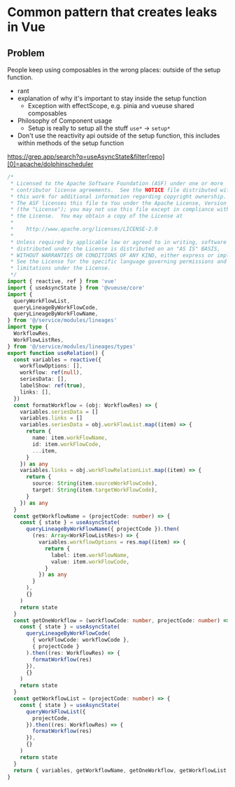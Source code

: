 # Common pattern that creates leaks in Vue

## Problem

People keep using composables in the wrong places: outside of the setup function.

- rant
- explanation of why it's important to stay inside the setup function
  - Exception with effectScope, e.g. pinia and vueuse shared composables
- Philosophy of Component usage
  - Setup is really to setup all the stuff `use*` -> `setup*`
- Don't use the reactivity api outside of the setup function, this includes within methods of the setup function

https://grep.app/search?q=useAsyncState&filter[repo][0]=apache/dolphinscheduler

```ts
/*
 * Licensed to the Apache Software Foundation (ASF) under one or more
 * contributor license agreements.  See the NOTICE file distributed with
 * this work for additional information regarding copyright ownership.
 * The ASF licenses this file to You under the Apache License, Version 2.0
 * (the "License"); you may not use this file except in compliance with
 * the License.  You may obtain a copy of the License at
 *
 *    http://www.apache.org/licenses/LICENSE-2.0
 *
 * Unless required by applicable law or agreed to in writing, software
 * distributed under the License is distributed on an "AS IS" BASIS,
 * WITHOUT WARRANTIES OR CONDITIONS OF ANY KIND, either express or implied.
 * See the License for the specific language governing permissions and
 * limitations under the License.
 */
import { reactive, ref } from 'vue'
import { useAsyncState } from '@vueuse/core'
import {
  queryWorkFlowList,
  queryLineageByWorkFlowCode,
  queryLineageByWorkFlowName,
} from '@/service/modules/lineages'
import type {
  WorkflowRes,
  WorkFlowListRes,
} from '@/service/modules/lineages/types'
export function useRelation() {
  const variables = reactive({
    workflowOptions: [],
    workflow: ref(null),
    seriesData: [],
    labelShow: ref(true),
    links: [],
  })
  const formatWorkflow = (obj: WorkflowRes) => {
    variables.seriesData = []
    variables.links = []
    variables.seriesData = obj.workFlowList.map((item) => {
      return {
        name: item.workFlowName,
        id: item.workFlowCode,
        ...item,
      }
    }) as any
    variables.links = obj.workFlowRelationList.map((item) => {
      return {
        source: String(item.sourceWorkFlowCode),
        target: String(item.targetWorkFlowCode),
      }
    }) as any
  }
  const getWorkflowName = (projectCode: number) => {
    const { state } = useAsyncState(
      queryLineageByWorkFlowName({ projectCode }).then(
        (res: Array<WorkFlowListRes>) => {
          variables.workflowOptions = res.map((item) => {
            return {
              label: item.workFlowName,
              value: item.workFlowCode,
            }
          }) as any
        }
      ),
      {}
    )
    return state
  }
  const getOneWorkflow = (workflowCode: number, projectCode: number) => {
    const { state } = useAsyncState(
      queryLineageByWorkFlowCode(
        { workFlowCode: workflowCode },
        { projectCode }
      ).then((res: WorkflowRes) => {
        formatWorkflow(res)
      }),
      {}
    )
    return state
  }
  const getWorkflowList = (projectCode: number) => {
    const { state } = useAsyncState(
      queryWorkFlowList({
        projectCode,
      }).then((res: WorkflowRes) => {
        formatWorkflow(res)
      }),
      {}
    )
    return state
  }
  return { variables, getWorkflowName, getOneWorkflow, getWorkflowList }
}
```

